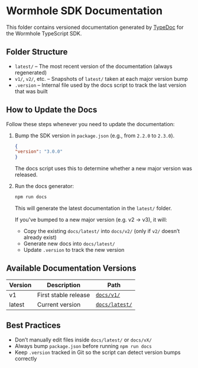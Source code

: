 # Wormhole SDK Documentation

This folder contains versioned documentation generated by [TypeDoc](https://typedoc.org/) for the Wormhole TypeScript SDK.

## Folder Structure

- `latest/` – The most recent version of the documentation (always regenerated)
- `v1/`, `v2/`, etc. – Snapshots of `latest/` taken at each major version bump
- `.version` – Internal file used by the docs script to track the last version that was built

## How to Update the Docs

Follow these steps whenever you need to update the documentation:

1. Bump the SDK version in `package.json` (e.g., from `2.2.0` to `2.3.0`).

    ```json
    {
    "version": "3.0.0"
    }
    ```

    The docs script uses this to determine whether a new major version was released.

2. Run the docs generator:

    ```bash
    npm run docs
    ```

    This will generate the latest documentation in the `latest/` folder.
    
    If you've bumped to a new major version (e.g. v2 → v3), it will:
    - Copy the existing `docs/latest/` into `docs/v2/` (only if `v2/` doesn’t already exist)
    - Generate new docs into `docs/latest/`
    - Update `.version` to track the new version

## Available Documentation Versions

| Version | Description            | Path              |
|---------|------------------------|-------------------|
| v1      | First stable release   | [`docs/v1/`](./v1) |
| latest  | Current version        | [`docs/latest/`](./latest) |

## Best Practices

- Don’t manually edit files inside `docs/latest/` or `docs/vX/`
- Always bump `package.json` before running `npm run docs`
- Keep `.version` tracked in Git so the script can detect version bumps correctly
